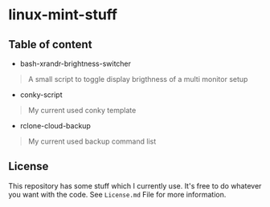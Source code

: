 # linux-mint-stuff

## Table of content
* bash-xrandr-brightness-switcher
> A small script to toggle display brigthness of a multi monitor setup
* conky-script
> My current used conky template
* rclone-cloud-backup
> My current used backup command list

## License

This repository has some stuff which I currently use. It's free to do whatever you want with the code. See `License.md` File for more information.
